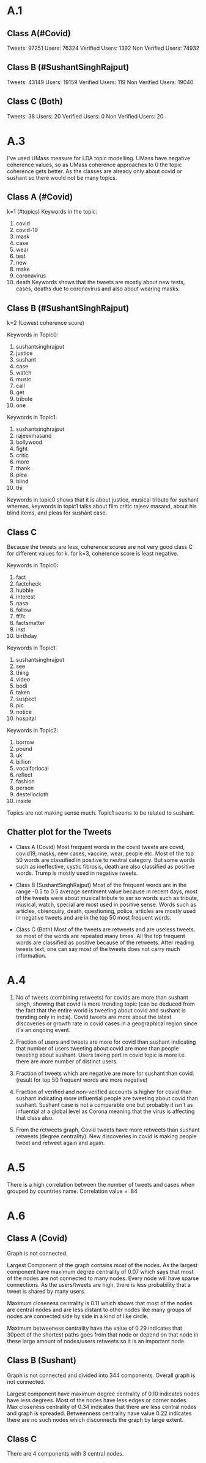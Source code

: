 # A.1

## Class A(#Covid)
Tweets: 97251
Users: 76324
Verified Users: 1392
Non Verified Users: 74932

## Class B (#SushantSinghRajput)
Tweets: 43149
Users: 19159
Verified Users: 119
Non Verified Users: 19040

## Class C (Both)
Tweets: 38
Users: 20
Verified Users: 0
Non Verified Users: 20


# A.3
I've used UMass measure for LDA topic modelling. 
UMass have negative coherence values, so as UMass coherence approaches to 0 the topic coherence gets better.
As the classes are already only about covid or sushant so there would not be many topics.

## Class A (#Covid)
k=1 (#topics)
Keywords in the topic:
1. covid
2. covid-19
3. mask
4. case
5. wear
6. test
7. new
8. make
9. coronavirus
10. death
Keywords shows that the tweets are mostly about new tests, cases, deaths due to coronavirus and also about wearing masks.
 
## Class B (#SushantSinghRajput)
k=2 (Lowest coherence score)

Keywords in Topic0:
1. sushantsinghrajput
2. justice
3. sushant
4. case
5. watch
6. music
7. call
8. get
9. tribute
10. one

Keywords in Topic1:
1. sushantsinghrajput
2. rajeevmasand
3. bollywood
4. fight
5. critic
6. more
7. thank
8. plea
9. blind
10. thi

Keywords in topic0 shows that it is about justice, musical tribute for sushant whereas, keywords in topic1 talks about film critic rajeev masand, about his blind items, and pleas for sushant case.

## Class C 
Because the tweets are less, coherence scores are not very good class C for different values for k.
for k=3, coherence score is least negative.

Keywords in Topic0:
1. fact
2. factcheck
3. hubble
4. interest
5. nasa
6. follow
7. ff7c
8. factsmatter
9. inst
10. birthday

Keywords in Topic1:
1. sushantsinghrajput
2. see
3. thing
4. video
5. bodi
6. taken
7. suspect
8. pic
9. notice
10. hospital

Keywords in Topic2:
1. borrow
2. pound
3. uk
4. billion
5. vocalforlocal
6. reflect
7. fashion
8. person
9. destellocloth
10. inside

Topics are not making sense much. Topic1 seems to be related to sushant. 

## Chatter plot for the Tweets

- Class A (Covid)
Most frequent words in the covid tweets are covid, covid19, masks, new cases, vaccine, wear, people etc.
Most of the top 50 words are classified in positive to neutral category. 
But some words such as ineffective, cystic fibrosis, death are also classified as positive words.
Trump is mostly used in negative tweets.

- Class B (SushantSinghRajput)
Most of the frequent words are in the range -0.5 to 0.5 average sentiment value because in recent days, most of the tweets were about musical tribute to ssr so words such as tribute, musical, watch, special are most used in positive sense.
Words such as articles, cbienquiry, death, questioning, police, articles are mostly used in negative tweets and are in the top 50 most frequent words.

- Class C (Both)
Most of the tweets are retweets and are useless tweets.
so most of the words are repeated many times.
All the top frequent words are classified as positive because of the retweets. After reading tweets text, one can say most of the tweets does not carry much information.



# A.4
1. No of tweets (combining retweets) for covids are more than sushant singh, showing that covid is more trending topic (can be deduced from the fact that the entire world is tweeting about covid and sushant is trending only in india). Covid tweets are more about the latest discoveries or growth rate in covid cases in a geographical region since it's an ongoing event.
 
2. Fraction of users and tweets are more for covid than sushant indicating that number of users tweeting about covid are more than people tweeting about sushant. Users taking part in covid topic is more i.e. there are more number of distinct users.

3. Fraction of tweets which are negative are more for sushant than covid. (result for top 50 frequent words are more negative)

4. Fraction of verified and non-verified accounts is higher for covid than sushant indicating more influential people are tweeting about covid than sushant. Sushant case is not a comparable one but probably it isn't as infuential at a global level as Corona meaning that the virus is affecting that class also.

5. From the retweets graph, Covid tweets have more retweets than sushant retweets (degree centrality). New discoveries in covid is making people tweet and retweet again and again.




# A.5
There is a high correlation between the number of tweets and cases when grouped by countries name.
Correlation value = .84




# A.6

## Class A (Covid)

Graph is not connected. 

Largest Component of the graph contains most of the nodes.
As the largest component have maximum degree centrality of 0.07 which says that most of the nodes are not connected to many nodes. Every node will have sparse connections. As the users/tweets are high, there is less probability that a tweet is shared by many users.

Maximum closeness centrality is 0.11 which shows that most of the nodes are central nodes and are less distant to other nodes like many groups of nodes are connected side by side in a kind of like circle.

Maximum betweeness centrality have the value of 0.29 indicates that 30pect of the shortest paths goes from that node or depend on that node in these large amount of nodes/users retweets so it is an important node. 



## Class B (Sushant)

Graph is not connected and divided into 344 components. Overall graph is not connected.

Largest component have maximum degree centrality of 0.10 indicates nodes have less degrees. Most of the nodes have less edges or corner nodes.
Max closeness centrality of 0.34 indicates that there are less central nodes and graph is spreaded.
Betweenness centrality have value 0.22 indicates there are no such nodes which disconnects the graph by large extent.


## Class C 
There are 4 components with 3 central nodes.

